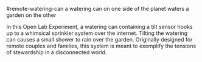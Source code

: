 #remote-watering-can
a watering can on one side of the planet waters a garden on the other

In this Open Lab Experiment, a watering can containing a tilt sensor hooks up to a whimsical sprinkler system over the internet. Tilting the watering can causes a small shower to rain over the garden. Originally designed for remote couples and families, this system is meant to exemplify the tensions of stewardship in a disconnected world.